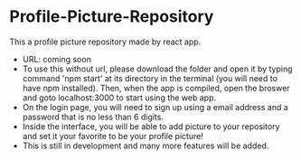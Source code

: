 # Profile-Picture-Repository
This a profile picture repository made by react app.
- URL: coming soon
- To use this without url, please download the folder and open it by typing command 'npm start' at its directory in the terminal (you will need to have npm installed). Then, when the app is compiled, open the broswer and goto localhost:3000 to start using the web app.
- On the login page, you will need to sign up using a email address and a password that is no less than 6 digits.
- Inside the interface, you will be able to add picture to your repository and set it your favorite to be your profile picture!
- This is still in development and many more features will be added.
